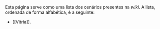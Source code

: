 Esta página serve como uma lista dos cenários presentes na *wiki*. A lista, ordenada de forma alfabética, é a seguinte:

- [[Vitria]].